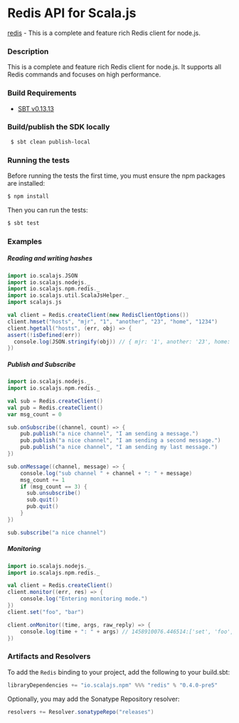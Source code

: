 Redis API for Scala.js
================================
[redis](http://redis.github.io/node-redis-native/2.2/api/) - This is a complete and feature rich Redis client for node.js.

### Description

This is a complete and feature rich Redis client for node.js. It supports all Redis commands 
and focuses on high performance.

<a name="build_requirements"></a>
### Build Requirements

* [SBT v0.13.13](http://www.scala-sbt.org/download.html)

<a name="building_sdk"></a>
### Build/publish the SDK locally

```bash
 $ sbt clean publish-local
```

### Running the tests

Before running the tests the first time, you must ensure the npm packages are installed:

```bash
$ npm install
```

Then you can run the tests:

```bash
$ sbt test
```

### Examples

##### Reading and writing hashes

```scala
import io.scalajs.JSON
import io.scalajs.nodejs._
import io.scalajs.npm.redis._
import io.scalajs.util.ScalaJsHelper._
import scalajs.js

val client = Redis.createClient(new RedisClientOptions())
client.hmset("hosts", "mjr", "1", "another", "23", "home", "1234")
client.hgetall("hosts", (err, obj) => {
assert(!isDefined(err))
  console.log(JSON.stringify(obj)) // { mjr: '1', another: '23', home: '1234' }
})
```

##### Publish and Subscribe

```scala
import io.scalajs.nodejs._
import io.scalajs.npm.redis._

val sub = Redis.createClient()
val pub = Redis.createClient()
var msg_count = 0

sub.onSubscribe((channel, count) => {
    pub.publish("a nice channel", "I am sending a message.")
    pub.publish("a nice channel", "I am sending a second message.")
    pub.publish("a nice channel", "I am sending my last message.")
})

sub.onMessage((channel, message) => {
    console.log("sub channel " + channel + ": " + message)
    msg_count += 1
    if (msg_count == 3) {
      sub.unsubscribe()
      sub.quit()
      pub.quit()
    }
})

sub.subscribe("a nice channel")
```

##### Monitoring

```scala
import io.scalajs.nodejs._
import io.scalajs.npm.redis._

val client = Redis.createClient()
client.monitor((err, res) => {
    console.log("Entering monitoring mode.")
})
client.set("foo", "bar")

client.onMonitor((time, args, raw_reply) => {
    console.log(time + ": " + args) // 1458910076.446514:['set', 'foo', 'bar'] 
})
```

### Artifacts and Resolvers

To add the `Redis` binding to your project, add the following to your build.sbt:  

```sbt
libraryDependencies += "io.scalajs.npm" %%% "redis" % "0.4.0-pre5"
```

Optionally, you may add the Sonatype Repository resolver:

```sbt   
resolvers += Resolver.sonatypeRepo("releases") 
```
